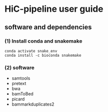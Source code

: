 # HiC-pipeline user guide

## software and dependencies 

### (1) Install conda and snakemake
```
conda activate snake_env
conda install -c bioconda snakemake
```
### (2) software
* samtools
* pretext
* bwa
* bamToBed
* picard
* bammarkduplicates2

